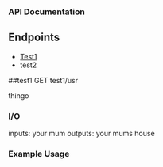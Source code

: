 ### API Documentation

## Endpoints
- [Test1](##test1)
- test2




##test1
GET test1/usr

thingo

### I/O
inputs: your mum
outputs: your mums house

### Example Usage
